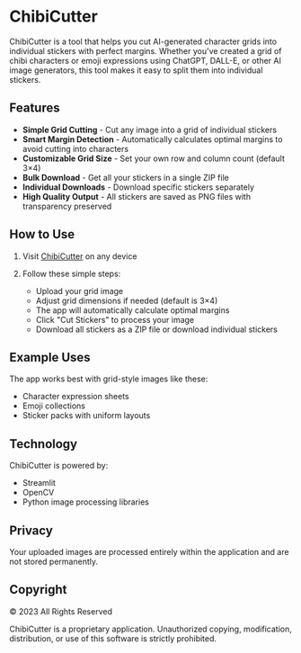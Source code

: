 # ChibiCutter

ChibiCutter is a tool that helps you cut AI-generated character grids into individual stickers with perfect margins. Whether you've created a grid of chibi characters or emoji expressions using ChatGPT, DALL-E, or other AI image generators, this tool makes it easy to split them into individual stickers.

## Features

- **Simple Grid Cutting** - Cut any image into a grid of individual stickers
- **Smart Margin Detection** - Automatically calculates optimal margins to avoid cutting into characters
- **Customizable Grid Size** - Set your own row and column count (default 3×4)
- **Bulk Download** - Get all your stickers in a single ZIP file
- **Individual Downloads** - Download specific stickers separately
- **High Quality Output** - All stickers are saved as PNG files with transparency preserved

## How to Use

1. Visit [ChibiCutter](https://chibicutter.streamlit.app) on any device
   
2. Follow these simple steps:
   - Upload your grid image
   - Adjust grid dimensions if needed (default is 3×4)
   - The app will automatically calculate optimal margins
   - Click "Cut Stickers" to process your image
   - Download all stickers as a ZIP file or download individual stickers

## Example Uses

The app works best with grid-style images like these:
- Character expression sheets
- Emoji collections
- Sticker packs with uniform layouts

## Technology

ChibiCutter is powered by:
- Streamlit
- OpenCV
- Python image processing libraries

## Privacy

Your uploaded images are processed entirely within the application and are not stored permanently.

## Copyright

© 2023 All Rights Reserved

ChibiCutter is a proprietary application. Unauthorized copying, modification, distribution, or use of this software is strictly prohibited. 